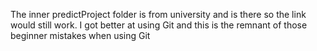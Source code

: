 The inner predictProject folder is from university and is there so the link would still work. I got better at using Git and this is the remnant of those beginner mistakes when using Git
